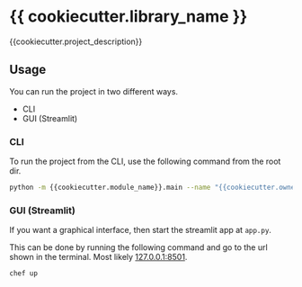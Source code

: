 # {{ cookiecutter.library_name }}

{{cookiecutter.project_description}}

## Usage

You can run the project in two different ways.

- CLI
- GUI (Streamlit)

### CLI
To run the project from the CLI, use the following command from the root dir.

```bash
python -m {{cookiecutter.module_name}}.main --name "{{cookiecutter.owner_full_name}}"
```

### GUI (Streamlit)
If you want a graphical interface, then start the streamlit app at `app.py`.

This can be done by running the following command and go to the url shown in the terminal. Most likely [127.0.0.1:8501](127.0.0.1:8501).

```bash
chef up
```
